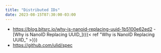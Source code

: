 ```yaml
---
title: "Distributed IDs"
date: 2023-08-15T07:30:00-03:00
---
```

- https://blog.bitsrc.io/why-is-nanoid-replacing-uuid-1b5100e62ed2 - [Why is NanoID Replacing UUID_]({{< ref "Why is NanoID Replacing UUID_" >}})
- https://github.com/ulid/spec